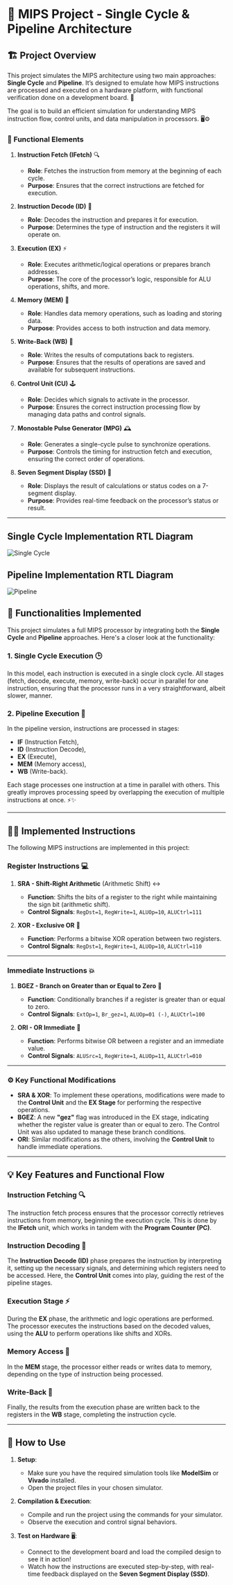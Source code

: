 # 🚀 MIPS Project - Single Cycle & Pipeline Architecture

## 🏗️ Project Overview

This project simulates the MIPS architecture using two main approaches: **Single Cycle** and **Pipeline**. It’s designed to emulate how MIPS instructions are processed and executed on a hardware platform, with functional verification done on a development board. 🎯

The goal is to build an efficient simulation for understanding MIPS instruction flow, control units, and data manipulation in processors. 🖥️⚙️

### 🌟 Functional Elements

1. **Instruction Fetch (IFetch)** 🔍
   - **Role**: Fetches the instruction from memory at the beginning of each cycle.
   - **Purpose**: Ensures that the correct instructions are fetched for execution.

2. **Instruction Decode (ID)** 📜
   - **Role**: Decodes the instruction and prepares it for execution.
   - **Purpose**: Determines the type of instruction and the registers it will operate on.

3. **Execution (EX)** ⚡
   - **Role**: Executes arithmetic/logical operations or prepares branch addresses.
   - **Purpose**: The core of the processor’s logic, responsible for ALU operations, shifts, and more.

4. **Memory (MEM)** 🧠
   - **Role**: Handles data memory operations, such as loading and storing data.
   - **Purpose**: Provides access to both instruction and data memory.

5. **Write-Back (WB)** 💾
   - **Role**: Writes the results of computations back to registers.
   - **Purpose**: Ensures that the results of operations are saved and available for subsequent instructions.

6. **Control Unit (CU)** 🕹️
   - **Role**: Decides which signals to activate in the processor.
   - **Purpose**: Ensures the correct instruction processing flow by managing data paths and control signals.

7. **Monostable Pulse Generator (MPG)** 🕰️
   - **Role**: Generates a single-cycle pulse to synchronize operations.
   - **Purpose**: Controls the timing for instruction fetch and execution, ensuring the correct order of operations.

8. **Seven Segment Display (SSD)** 🔢
   - **Role**: Displays the result of calculations or status codes on a 7-segment display.
   - **Purpose**: Provides real-time feedback on the processor’s status or result.

---
## Single Cycle Implementation RTL Diagram
![Single Cycle](images/SingleCycle.png)
## Pipeline Implementation RTL Diagram
![Pipeline](images/Pipeline.png)
## 🔧 Functionalities Implemented

This project simulates a full MIPS processor by integrating both the **Single Cycle** and **Pipeline** approaches. Here's a closer look at the functionality:

### 1. **Single Cycle Execution** 🕒
In this model, each instruction is executed in a single clock cycle. All stages (fetch, decode, execute, memory, write-back) occur in parallel for one instruction, ensuring that the processor runs in a very straightforward, albeit slower, manner.

### 2. **Pipeline Execution** 🔄
In the pipeline version, instructions are processed in stages: 
- **IF** (Instruction Fetch),
- **ID** (Instruction Decode),
- **EX** (Execute),
- **MEM** (Memory access),
- **WB** (Write-back).

Each stage processes one instruction at a time in parallel with others. This greatly improves processing speed by overlapping the execution of multiple instructions at once. ⚡✨

---

## 🧑‍💻 Implemented Instructions

The following MIPS instructions are implemented in this project:

### Register Instructions 💻

1. **SRA - Shift-Right Arithmetic** (Arithmetic Shift) ↔️
   - **Function**: Shifts the bits of a register to the right while maintaining the sign bit (arithmetic shift).
   - **Control Signals**: `RegDst=1`, `RegWrite=1`, `ALUOp=10`, `ALUCtrl=111`

2. **XOR - Exclusive OR** 🔐
   - **Function**: Performs a bitwise XOR operation between two registers.
   - **Control Signals**: `RegDst=1`, `RegWrite=1`, `ALUOp=10`, `ALUCtrl=110`

---

### Immediate Instructions 💥

1. **BGEZ - Branch on Greater than or Equal to Zero** 🚦
   - **Function**: Conditionally branches if a register is greater than or equal to zero.
   - **Control Signals**: `ExtOp=1`, `Br_gez=1`, `ALUOp=01 (-)`, `ALUCtrl=100`

2. **ORI - OR Immediate** 🔗
   - **Function**: Performs bitwise OR between a register and an immediate value.
   - **Control Signals**: `ALUSrc=1`, `RegWrite=1`, `ALUOp=11`, `ALUCtrl=010`

---

### ⚙️ Key Functional Modifications

- **SRA & XOR**: To implement these operations, modifications were made to the **Control Unit** and the **EX Stage** for performing the respective operations.
- **BGEZ**: A new **"gez"** flag was introduced in the EX stage, indicating whether the register value is greater than or equal to zero. The Control Unit was also updated to manage these branch conditions.
- **ORI**: Similar modifications as the others, involving the **Control Unit** to handle immediate operations.

---

## 💡 Key Features and Functional Flow

### **Instruction Fetching** 🔍
The instruction fetch process ensures that the processor correctly retrieves instructions from memory, beginning the execution cycle. This is done by the **IFetch** unit, which works in tandem with the **Program Counter (PC)**.

### **Instruction Decoding** 📜
The **Instruction Decode (ID)** phase prepares the instruction by interpreting it, setting up the necessary signals, and determining which registers need to be accessed. Here, the **Control Unit** comes into play, guiding the rest of the pipeline stages.

### **Execution Stage** ⚡
During the **EX** phase, the arithmetic and logic operations are performed. The processor executes the instructions based on the decoded values, using the **ALU** to perform operations like shifts and XORs.

### **Memory Access** 🧠
In the **MEM** stage, the processor either reads or writes data to memory, depending on the type of instruction being processed.

### **Write-Back** 💾
Finally, the results from the execution phase are written back to the registers in the **WB** stage, completing the instruction cycle.

---

## 🏁 How to Use

1. **Setup**:
   - Make sure you have the required simulation tools like **ModelSim** or **Vivado** installed.
   - Open the project files in your chosen simulator.

2. **Compilation & Execution**:
   - Compile and run the project using the commands for your simulator.
   - Observe the execution and control signal behaviors.

3. **Test on Hardware** 🖥️:
   - Connect to the development board and load the compiled design to see it in action!
   - Watch how the instructions are executed step-by-step, with real-time feedback displayed on the **Seven Segment Display (SSD)**.
